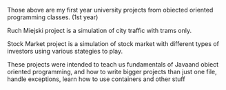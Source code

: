Those above are my first year university projects from obiected oriented programming classes. (1st year)

Ruch Miejski project is a simulation of city traffic with trams only.

Stock Market project is a simulation of stock market with different types of investors using various stategies to play.

These projects were intended to teach us fundamentals of Javaand obiect oriented programming, and how to write bigger projects than just one file, handle exceptions, learn how to use containers and other stuff
